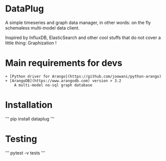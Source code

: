 DataPlug
========

A simple timeseries and graph data manager, in other words: on the fly schemaless multi-model data client.

Inspired by InfluxDB, ElasticSearch and other cool stuffs that do not cover a little thing: Graphization !


Main requirements for devs
==========================


	+ [Python driver for Arango](https://github.com/joowani/python-arango)
	+ [ArangoDB](https://www.arangodb.com) version > 3.2
	    A multi-model no-sql graph database



Installation
============

'''
pip install dataplug
'''

Testing
=======

'''
pytest -v tests
'''
